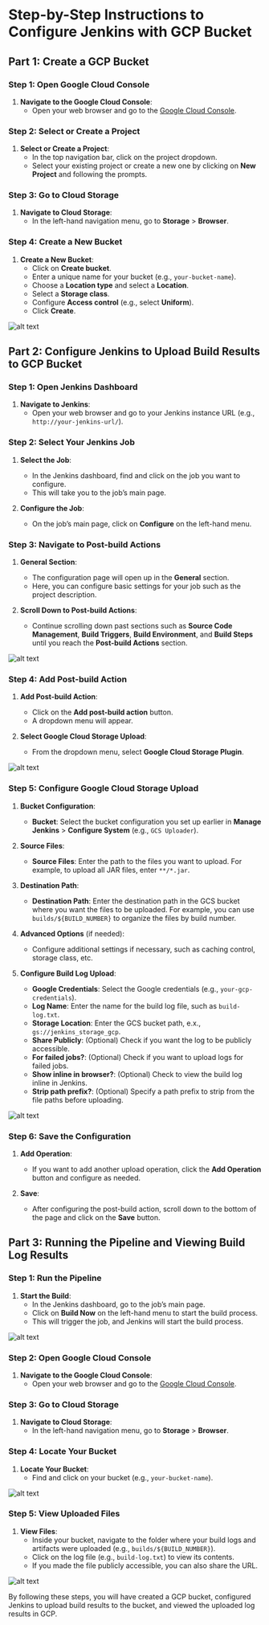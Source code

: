 # Step-by-Step Instructions to Configure Jenkins with GCP Bucket

## Part 1: Create a GCP Bucket

### Step 1: Open Google Cloud Console

1. **Navigate to the Google Cloud Console**:
   - Open your web browser and go to the [Google Cloud Console](https://console.cloud.google.com).

### Step 2: Select or Create a Project

1. **Select or Create a Project**:
   - In the top navigation bar, click on the project dropdown.
   - Select your existing project or create a new one by clicking on **New Project** and following the prompts.

### Step 3: Go to Cloud Storage

1. **Navigate to Cloud Storage**:
   - In the left-hand navigation menu, go to **Storage** > **Browser**.

### Step 4: Create a New Bucket

1. **Create a New Bucket**:
   - Click on **Create bucket**.
   - Enter a unique name for your bucket (e.g., `your-bucket-name`).
   - Choose a **Location type** and select a **Location**.
   - Select a **Storage class**.
   - Configure **Access control** (e.g., select **Uniform**).
   - Click **Create**.


![alt text](image-10.png)

## Part 2: Configure Jenkins to Upload Build Results to GCP Bucket

### Step 1: Open Jenkins Dashboard

1. **Navigate to Jenkins**:
   - Open your web browser and go to your Jenkins instance URL (e.g., `http://your-jenkins-url/`).

### Step 2: Select Your Jenkins Job

1. **Select the Job**:
   - In the Jenkins dashboard, find and click on the job you want to configure.
   - This will take you to the job’s main page.

2. **Configure the Job**:
   - On the job’s main page, click on **Configure** on the left-hand menu.

### Step 3: Navigate to Post-build Actions

1. **General Section**:
   - The configuration page will open up in the **General** section.
   - Here, you can configure basic settings for your job such as the project description.

2. **Scroll Down to Post-build Actions**:
   - Continue scrolling down past sections such as **Source Code Management**, **Build Triggers**, **Build Environment**, and **Build Steps** until you reach the **Post-build Actions** section.

![alt text](image-2.png)


### Step 4: Add Post-build Action

1. **Add Post-build Action**:
   - Click on the **Add post-build action** button.
   - A dropdown menu will appear.


1. **Select Google Cloud Storage Upload**:
   - From the dropdown menu, select **Google Cloud Storage Plugin**.

![alt text](image-3.png)

### Step 5: Configure Google Cloud Storage Upload

1. **Bucket Configuration**:
   - **Bucket**: Select the bucket configuration you set up earlier in **Manage Jenkins** > **Configure System** (e.g., `GCS Uploader`).

2. **Source Files**:
   - **Source Files**: Enter the path to the files you want to upload. For example, to upload all JAR files, enter `**/*.jar`.

3. **Destination Path**:
   - **Destination Path**: Enter the destination path in the GCS bucket where you want the files to be uploaded. For example, you can use `builds/${BUILD_NUMBER}` to organize the files by build number.

4. **Advanced Options** (if needed):
   - Configure additional settings if necessary, such as caching control, storage class, etc.

5. **Configure Build Log Upload**:
   - **Google Credentials**: Select the Google credentials (e.g., `your-gcp-credentials`).
   - **Log Name**: Enter the name for the build log file, such as `build-log.txt`.
   - **Storage Location**: Enter the GCS bucket path, e.x., `gs://jenkins_storage_gcp`.
   - **Share Publicly**: (Optional) Check if you want the log to be publicly accessible.
   - **For failed jobs?**: (Optional) Check if you want to upload logs for failed jobs.
   - **Show inline in browser?**: (Optional) Check to view the build log inline in Jenkins.
   - **Strip path prefix?**: (Optional) Specify a path prefix to strip from the file paths before uploading.


![alt text](image-4.png)



### Step 6: Save the Configuration

1. **Add Operation**:
   - If you want to add another upload operation, click the **Add Operation** button and configure as needed.

2. **Save**:
   - After configuring the post-build action, scroll down to the bottom of the page and click on the **Save** button.

## Part 3: Running the Pipeline and Viewing Build Log Results

### Step 1: Run the Pipeline

1. **Start the Build**:
   - In the Jenkins dashboard, go to the job’s main page.
   - Click on **Build Now** on the left-hand menu to start the build process.
   - This will trigger the job, and Jenkins will start the build process.

![alt text](image-5.png)

### Step 2: Open Google Cloud Console

1. **Navigate to the Google Cloud Console**:
   - Open your web browser and go to the [Google Cloud Console](https://console.cloud.google.com).

### Step 3: Go to Cloud Storage

1. **Navigate to Cloud Storage**:
   - In the left-hand navigation menu, go to **Storage** > **Browser**.

### Step 4: Locate Your Bucket

1. **Locate Your Bucket**:
   - Find and click on your bucket (e.g., `your-bucket-name`).

![alt text](image-7.png)

### Step 5: View Uploaded Files

1. **View Files**:
   - Inside your bucket, navigate to the folder where your build logs and artifacts were uploaded (e.g., `builds/${BUILD_NUMBER}`).
   - Click on the log file (e.g., `build-log.txt`) to view its contents.
   - If you made the file publicly accessible, you can also share the URL.

![alt text](image-8.png)

By following these steps, you will have created a GCP bucket, configured Jenkins to upload build results to the bucket, and viewed the uploaded log results in GCP.
